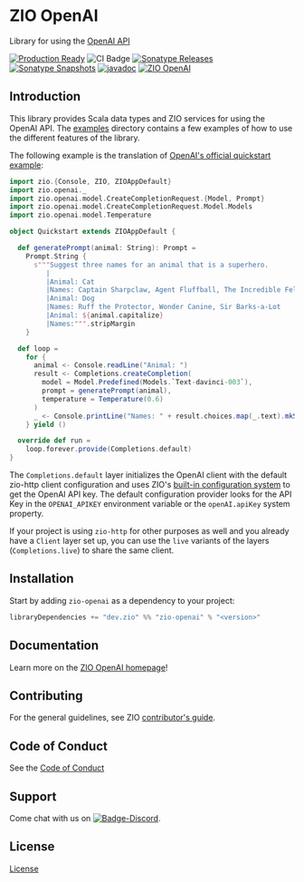 [//]: # (This file was autogenerated using `zio-sbt-website` plugin via `sbt generateReadme` command.)
[//]: # (So please do not edit it manually. Instead, change "docs/index.md" file or sbt setting keys)
[//]: # (e.g. "readmeDocumentation" and "readmeSupport".)

# ZIO OpenAI

Library for using the [OpenAI API](https://beta.openai.com/docs/introduction/overview)

[![Production Ready](https://img.shields.io/badge/Project%20Stage-Production%20Ready-brightgreen.svg)](https://github.com/zio/zio/wiki/Project-Stages) ![CI Badge](https://github.com/zio/zio-openai/workflows/CI/badge.svg) [![Sonatype Releases](https://img.shields.io/nexus/r/https/oss.sonatype.org/dev.zio/zio-openai_2.13.svg?label=Sonatype%20Release)](https://oss.sonatype.org/content/repositories/releases/dev/zio/zio-openai_2.13/) [![Sonatype Snapshots](https://img.shields.io/nexus/s/https/oss.sonatype.org/dev.zio/zio-openai_2.13.svg?label=Sonatype%20Snapshot)](https://oss.sonatype.org/content/repositories/snapshots/dev/zio/zio-openai_2.13/) [![javadoc](https://javadoc.io/badge2/dev.zio/zio-openai-docs_2.13/javadoc.svg)](https://javadoc.io/doc/dev.zio/zio-openai-docs_2.13) [![ZIO OpenAI](https://img.shields.io/github/stars/zio/zio-openai?style=social)](https://github.com/zio/zio-openai)

## Introduction

This library provides Scala data types and ZIO services for using the OpenAI API.
The [examples](https://github.com/zivergetech/zio-openai/tree/main/zio-openai-examples/src/main/scala/zio/openai/examples) directory contains a
few examples
of how to use the different features of the library.

The following example is the translation of [OpenAI's official quickstart example](https://beta.openai.com/docs/quickstart):

```scala
import zio.{Console, ZIO, ZIOAppDefault}
import zio.openai._
import zio.openai.model.CreateCompletionRequest.{Model, Prompt}
import zio.openai.model.CreateCompletionRequest.Model.Models
import zio.openai.model.Temperature

object Quickstart extends ZIOAppDefault {

  def generatePrompt(animal: String): Prompt =
    Prompt.String {
      s"""Suggest three names for an animal that is a superhero.
         |
         |Animal: Cat
         |Names: Captain Sharpclaw, Agent Fluffball, The Incredible Feline
         |Animal: Dog
         |Names: Ruff the Protector, Wonder Canine, Sir Barks-a-Lot
         |Animal: ${animal.capitalize}
         |Names:""".stripMargin
    }

  def loop =
    for {
      animal <- Console.readLine("Animal: ")
      result <- Completions.createCompletion(
        model = Model.Predefined(Models.`Text-davinci-003`),
        prompt = generatePrompt(animal),
        temperature = Temperature(0.6)
      )
      _ <- Console.printLine("Names: " + result.choices.map(_.text).mkString(", "))
    } yield ()

  override def run =
    loop.forever.provide(Completions.default)
}
```

The `Completions.default` layer initializes the OpenAI client with the default zio-http client configuration and uses
ZIO's [built-in configuration
system](https://degoes.net/articles/zio-config) to get the OpenAI API key. The default configuration provider looks for
the API Key in the `OPENAI_APIKEY`
environment variable or the `openAI.apiKey` system property.

If your project is using `zio-http` for other purposes as well and you already have a `Client` layer set up, you can use
the `live` variants of the layers (`Completions.live`) to share the same client.

## Installation

Start by adding `zio-openai` as a dependency to your project:

```scala
libraryDependencies += "dev.zio" %% "zio-openai" % "<version>"
```

## Documentation

Learn more on the [ZIO OpenAI homepage](https://zio.dev/zio-openai/)!

## Contributing

For the general guidelines, see ZIO [contributor's guide](https://zio.dev/about/contributing).

## Code of Conduct

See the [Code of Conduct](https://zio.dev/about/code-of-conduct)

## Support

Come chat with us on [![Badge-Discord]][Link-Discord].

[Badge-Discord]: https://img.shields.io/discord/629491597070827530?logo=discord "chat on discord"
[Link-Discord]: https://discord.gg/2ccFBr4 "Discord"

## License

[License](LICENSE)
